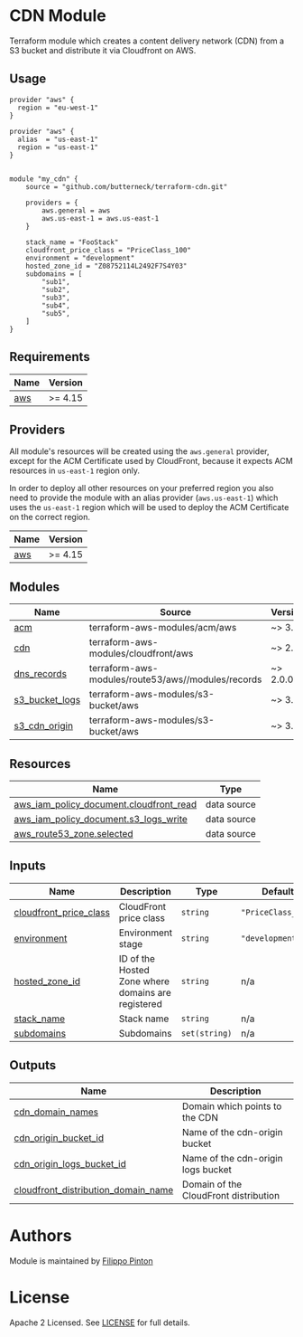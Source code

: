 # CDN Module

Terraform module which creates a content delivery network (CDN) from a S3 bucket and distribute it via Cloudfront on AWS.

## Usage

```hcl
provider "aws" {
  region = "eu-west-1"
}

provider "aws" {
  alias  = "us-east-1"
  region = "us-east-1"
}


module "my_cdn" {
    source = "github.com/butterneck/terraform-cdn.git"

    providers = {
        aws.general = aws
        aws.us-east-1 = aws.us-east-1
    }

    stack_name = "FooStack"
    cloudfront_price_class = "PriceClass_100"
    environment = "development"
    hosted_zone_id = "Z08752114L2492F7S4Y03"
    subdomains = [
        "sub1",
        "sub2",
        "sub3",
        "sub4",
        "sub5",
    ]
}
```

## Requirements

| Name | Version |
|------|---------|
| <a name="requirement_aws"></a> [aws](#requirement\_aws) | >= 4.15 |

## Providers

All module's resources will be created using the `aws.general` provider, except for the ACM Certificate used by CloudFront, because it expects ACM resources in `us-east-1` region only. 

In order to deploy all other resources on your preferred region you also need to provide the module with an alias provider (`aws.us-east-1`) which uses the `us-east-1` region which will be used to deploy the ACM Certificate on the correct region.
 
| Name | Version |
|------|---------|
| <a name="provider_aws"></a> [aws](#provider\_aws) | >= 4.15 |

## Modules

| Name | Source | Version |
|------|--------|---------|
| <a name="module_acm"></a> [acm](#module\_acm) | terraform-aws-modules/acm/aws | ~> 3.5 |
| <a name="module_cdn"></a> [cdn](#module\_cdn) | terraform-aws-modules/cloudfront/aws | ~> 2.9 |
| <a name="module_dns_records"></a> [dns\_records](#module\_dns\_records) | terraform-aws-modules/route53/aws//modules/records | ~> 2.0.0 |
| <a name="module_s3_bucket_logs"></a> [s3\_bucket\_logs](#module\_s3\_bucket\_logs) | terraform-aws-modules/s3-bucket/aws | ~> 3.2 |
| <a name="module_s3_cdn_origin"></a> [s3\_cdn\_origin](#module\_s3\_cdn\_origin) | terraform-aws-modules/s3-bucket/aws | ~> 3.2 |

## Resources

| Name | Type |
|------|------|
| [aws_iam_policy_document.cloudfront_read](https://registry.terraform.io/providers/hashicorp/aws/latest/docs/data-sources/iam_policy_document) | data source |
| [aws_iam_policy_document.s3_logs_write](https://registry.terraform.io/providers/hashicorp/aws/latest/docs/data-sources/iam_policy_document) | data source |
| [aws_route53_zone.selected](https://registry.terraform.io/providers/hashicorp/aws/latest/docs/data-sources/route53_zone) | data source |

## Inputs

| Name | Description | Type | Default | Required |
|------|-------------|------|---------|:--------:|
| <a name="input_cloudfront_price_class"></a> [cloudfront\_price\_class](#input\_cloudfront\_price\_class) | CloudFront price class | `string` | `"PriceClass_100"` | no |
| <a name="input_environment"></a> [environment](#input\_environment) | Environment stage | `string` | `"development"` | no |
| <a name="input_hosted_zone_id"></a> [hosted\_zone\_id](#input\_hosted\_zone\_id) | ID of the Hosted Zone where domains are registered | `string` | n/a | yes |
| <a name="input_stack_name"></a> [stack\_name](#input\_stack\_name) | Stack name | `string` | n/a | yes |
| <a name="input_subdomains"></a> [subdomains](#input\_subdomains) | Subdomains | `set(string)` | n/a | yes |

## Outputs

| Name | Description |
|------|-------------|
| <a name="output_cdn_domain_names"></a> [cdn\_domain\_names](#output\_cdn\_domain\_names) | Domain which points to the CDN |
| <a name="output_cdn_origin_bucket_id"></a> [cdn\_origin\_bucket\_id](#output\_cdn\_origin\_bucket\_id) | Name of the cdn-origin bucket |
| <a name="output_cdn_origin_logs_bucket_id"></a> [cdn\_origin\_logs\_bucket\_id](#output\_cdn\_origin\_logs\_bucket\_id) | Name of the cdn-origin logs bucket |
| <a name="output_cloudfront_distribution_domain_name"></a> [cloudfront\_distribution\_domain\_name](#output\_cloudfront\_distribution\_domain\_name) | Domain of the CloudFront distribution |

# Authors
Module is maintained by [Filippo Pinton](https://github.com/Butterneck)

# License
Apache 2 Licensed. See [LICENSE](https://github.com/Butterneck/terraform-cdn/tree/main/LICENSE) for full details.